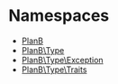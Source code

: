 
                                                                                                                                            
    
# Namespaces

* [PlanB](PlanB.md)
* [PlanB\Type](PlanB/Type.md)
* [PlanB\Type\Exception](PlanB/Type/Exception.md)
* [PlanB\Type\Traits](PlanB/Type/Traits.md)

                                                                                                                                                                                                                                                                                                                                                                                                            
    
                                                                                                                                                                                                                                                                             
                